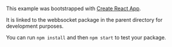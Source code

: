 This example was bootstrapped with [Create React App](https://github.com/facebook/create-react-app).

It is linked to the webbsocket package in the parent directory for development purposes.

You can run `npm install` and then `npm start` to test your package.
